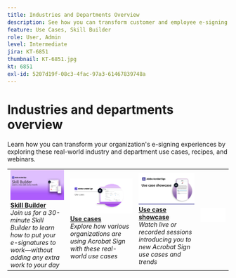 ```yaml
---
title: Industries and Departments Overview
description: See how you can transform customer and employee e-signing experiences through these real-world industry and department use cases, recipes, and webinars
feature: Use Cases, Skill Builder
role: User, Admin
level: Intermediate
jira: KT-6851
thumbnail: KT-6851.jpg
kt: 6851
exl-id: 5207d19f-08c3-4fac-97a3-61467839748a
---
```

# Industries and departments overview

Learn how you can transform your organization's e-signing experiences by exploring these real-world industry and department use cases, recipes, and webinars.

<table style="table-layout:fixed">
<tr>
  <td>
    <a href="innovation-series.md">
      <img alt="Skill Builder" src="../assets/SB_1280.jpg" />
    </a>
    <div>
    <a href="innovation-series.md"><strong>Skill Builder</strong></a>
    </div>
    <em>Join us for a 30-minute Skill Builder to learn how to put your e-signatures to work—without adding any extra work to your day</em>
    <br>
  </td>
  <td>
    <a href="recipes.md">
      <img alt="Use cases" src="../assets/Usecase.png" />
    </a>
    <div>
    <a href="recipes.md"><strong>Use cases</strong></a>
    </div>
    <em>Explore how various organizations are using Acrobat Sign with these real-world use cases</em>
    <br>
  </td>
  <td>
    <a href="use-case-showcase.md">
      <img alt="Use case showcase" src="../assets/UseCaseShowcaseR.png" />
    </a>
    <div>
    <a href="use-case-showcase.md"><strong>Use case showcase</strong></a>
    </div>
    <em>Watch live or recorded sessions introducing you to new Acrobat Sign use cases and trends</em>
    <br>
  </td>
  <td>
    <img alt="Spacer" src="../assets/Whitespacer.png" />
    <div>
    <br>
  </td>
</tr>
</table>
